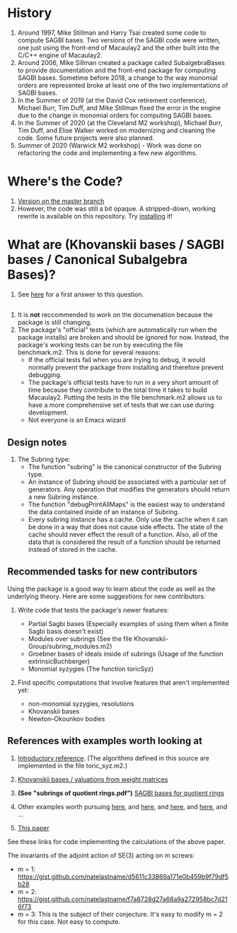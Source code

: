 # History 

1. Around 1997, Mike Stillman and Harry Tsai created some code to compute SAGBI bases. Two versions of the SAGBI code were written, one just using the front-end of Macaulay2 and the other built into the C/C++ engine of Macaulay2. 
2. Around 2006, Mike Sillman created a package called SubalgebraBases to provide documentation and the front-end package for computing SAGBI bases. Sometime before 2018, a change to the way monomial orders are represented broke at least one of the two implementations of SAGBI bases. 
3. In the Summer of 2019 (at the David Cox retirement conference), Michael Burr, Tim Duff, and Mike Stillman fixed the error in the engine due to the change in monomial orders for computing SAGBI bases. 
4. In the Summer of 2020 (at the Cleveland M2 workshop), Michael Burr, Tim Duff, and Elise Walker worked on modernizing and cleaning the code. Some future projects were also planned. 
5. Summer of 2020 (Warwick M2 workshop) - Work was done on refactoring the code and implementing a few new algorithms.


# Where's the Code?

1. [Version on the master branch](https://github.com/Macaulay2/M2/blob/master/M2/Macaulay2/packages/SubalgebraBases.m2)
2. However, the code was still a bit opaque. A stripped-down, working rewrite is available on this repository. Try [installing](./install.m2) it!

# What are (Khovanskii bases / SAGBI bases / Canonical Subalgebra Bases)?

1. See [here](./Subalgebra-Basics/StuCh11.pdf) for a first answer to this question.

## 

1. It is **not** reccommended to work on the documenation because the package is still changing. 
2. The package's "official" tests (which are automatically run when the package installs) are broken and should be ignored for now. Instead, the package's working tests can be run by executing the file benchmark.m2. This is done for several reasons:
    - If the official tests fail when you are trying to debug, it would normally prevent the package from installing and therefore prevent debugging.
    - The package's official tests have to run in a very short amount of time because they contribute to the total time it takes to build Macaulay2. Putting the tests in the file benchmark.m2 allows us to have a more comprehensive set of tests that we can use during development. 
    - Not everyone is an Emacs wizard
    

## Design notes

1. The Subring type:
    - The function "subring" is the canonical constructor of the Subring type.
    - An instance of Subring should be associated with a particular set of generators. Any operation that modifies the generators should return a new Subring instance.
    - The function "debugPrintAllMaps" is the easiest way to understand the data contained inside of an instance of Subring.
    - Every subring instance has a cache. Only use the cache when it can be done in a way that does not cause side effects. The state of the cache should never effect the result of a function. Also, all of the data that is considered the result of a function should be returned instead of stored in the cache.
    
    
 

## Recommended tasks for new contributors

Using the package is a good way to learn about the code as well as the underlying theory. Here are some suggestions for new contributors:

1. Write code that tests the package's newer features:
    - Partial Sagbi bases (Especially examples of using them when a finite Sagbi basis doesn't exist)
    - Modules over subrings (See the file Khovanskii-Group/subring_modules.m2) 
    - Groebner bases of ideals inside of subrings (Usage of the function extrinsicBuchberger)
    - Monomial syzygies (The function toricSyz)
    
2. Find specific computations that involve features that aren't implemented yet:
    - non-monomial syzygies, resolutions
    - Khovanskii bases
    - Newton–Okounkov bodies
    

## References with examples worth looking at

1. [Introductory reference](./Subalgebra-Basics/StuCh11.pdf). (The algorithms defined in this source are implemented in the file toric_syz.m2.)

2. [Khovanskii bases / valuations from weight matrices](https://arxiv.org/pdf/1610.00298.pdf)

3. **(See "subrings of quotient rings.pdf")** [SAGBI bases for quotient rings](https://www.sciencedirect.com/science/article/pii/S0022404999000158)

4. Other examples worth pursuing [here](https://arxiv.org/abs/1809.01026), and [here](https://arxiv.org/pdf/1702.05480.pdf), and [here](https://arxiv.org/abs/0803.0892), and [here](https://arxiv.org/abs/1612.03838), and ...

5. [This paper](https://homepages.ecs.vuw.ac.nz/foswiki/pub/Users/Donelan/WebHome/multiscrews.pdf)

See these links for code implementing the calculations of the above paper.

The invariants of the adjoint action of SE(3) acting on m screws:

- m = 1: https://gist.github.com/natelastname/d5611c33869a171e0b459b9f79df5b28
- m = 2: https://gist.github.com/natelastname/f7a8728d27a68a9a272958bc7d216f73
- m = 3: This is the subject of their conjecture. It's easy to modify m = 2 for this case. Not easy to compute.























